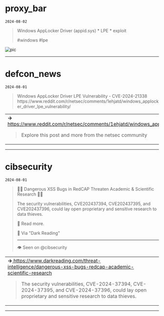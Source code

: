 # proxy_bar
`2024-08-02`

<blockquote>
Windows AppLocker Driver (appid.sys) 
*
LPE
*
exploit

&#35;windows &#35;lpe
</blockquote>

![pic](pictures/62e7cded2037eca587da18c8734ad630f7fc2a90e423d5bfe19aee7a5e5741c0.jpg)

---

# defcon_news
`2024-08-01`

<blockquote>
Windows AppLocker Driver LPE Vulnerability - CVE-2024-21338
https://www.reddit.com/r/netsec/comments/1ehjatd/windows_applocker_driver_lpe_vulnerability/
</blockquote>

<table><tr><td><b>→</b><a href="https://www.reddit.com/r/netsec/comments/1ehjatd/windows_applocker_driver_lpe_vulnerability/">
https://www.reddit.com/r/netsec/comments/1ehjatd/windows_applocker_driver_lpe_vulnerability/
</a>
<blockquote>
Explore this post and more from the netsec community
</blockquote>
</td></tr></table>

---

# cibsecurity
`2024-08-01`

<blockquote>
🕵️‍♂️ Dangerous XSS Bugs in RedCAP Threaten Academic &amp; Scientific Research 🕵️‍♂️

The security vulnerabilities, CVE202437394, CVE202437395, and CVE202437396, could lay open proprietary and sensitive research to data thieves.

📖 Read more.

🔗 Via &quot;Dark Reading&quot;

----------
👁️ Seen on @cibsecurity
</blockquote>

<table><tr><td><b>→</b><a href="https://www.darkreading.com/threat-intelligence/dangerous-xss-bugs-redcap-academic-scientific-research">
https://www.darkreading.com/threat-intelligence/dangerous-xss-bugs-redcap-academic-scientific-research
</a>
<blockquote>
The security vulnerabilities, CVE-2024-37394, CVE-2024-37395, and CVE-2024-37396, could lay open proprietary and sensitive research to data thieves.
</blockquote>
</td></tr></table>

---

